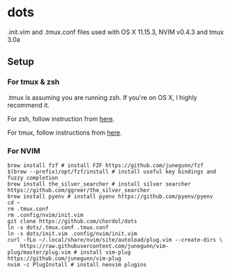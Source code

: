 # dots

.init.vim and .tmux.conf files used with OS X 11.15.3, NVIM v0.4.3 and tmux 3.0a

## Setup

### For tmux & zsh

.tmux is assuming you are running zsh. If you're on OS X, I highly recommend it.  

For zsh, follow instruction from [here](https://github.com/ohmyzsh/ohmyzsh/wiki/Installing-ZSH).  

For tmux, follow instructions from [here](https://linuxize.com/post/getting-started-with-tmux/).

### For NVIM

```
brew install fzf # install FZF https://github.com/junegunn/fzf
$(brew --prefix)/opt/fzf/install # install useful key bindings and fuzzy completion
brew install the_silver_searcher # install silver searcher https://github.com/ggreer/the_silver_searcher
brew install pyenv # install pyenv https://github.com/pyenv/pyenv
cd ~
rm .tmux.conf
rm .config/nvim/init.vim
git clone https://github.com/chordol/dots
ln -s dots/.tmux.conf .tmux.conf
ln -s dots/init.vim .config/nvim/init.vim
curl -fLo ~/.local/share/nvim/site/autoload/plug.vim --create-dirs \
    https://raw.githubusercontent.com/junegunn/vim-plug/master/plug.vim # install vim-plug https://github.com/junegunn/vim-plug
nvim -c PlugInstall # install neovim plugins
```
